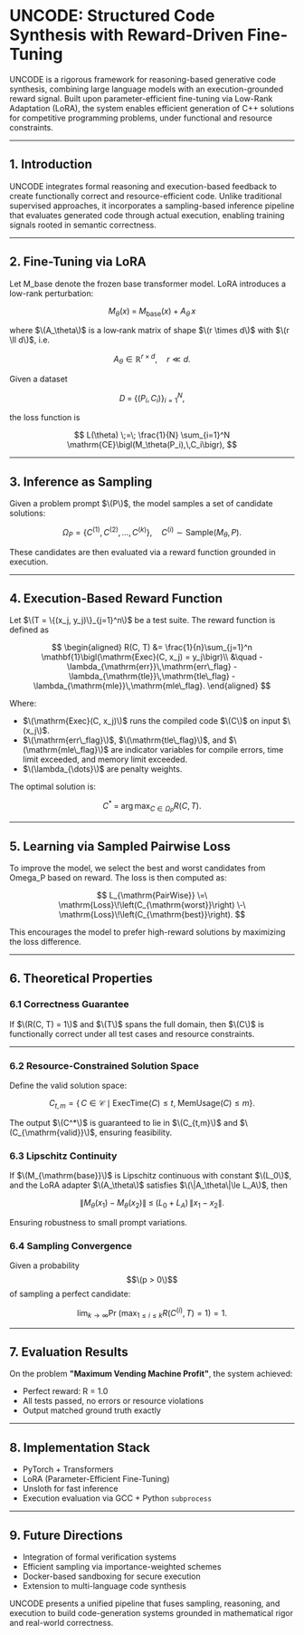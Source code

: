 # UNCODE: Structured Code Synthesis with Reward-Driven Fine-Tuning

UNCODE is a rigorous framework for reasoning-based generative code synthesis, combining large language models with an execution-grounded reward signal. Built upon parameter-efficient fine-tuning via Low-Rank Adaptation (LoRA), the system enables efficient generation of C++ solutions for competitive programming problems, under functional and resource constraints.

---

## 1. Introduction

UNCODE integrates formal reasoning and execution-based feedback to create functionally correct and resource-efficient code. Unlike traditional supervised approaches, it incorporates a sampling-based inference pipeline that evaluates generated code through actual execution, enabling training signals rooted in semantic correctness.

---

## 2. Fine-Tuning via LoRA

Let M_base denote the frozen base transformer model. LoRA introduces a low-rank perturbation:

$$
M_\theta(x) \;=\; M_{\mathrm{base}}(x) \;+\; A_\theta\,x
$$

where $\(A_\theta\)$ is a low‑rank matrix of shape $\(r \times d\)$ with $\(r \ll d\)$, i.e.

$$
A_\theta \in \mathbb{R}^{r \times d}, \quad r \ll d.
$$

Given a dataset 

$$
D \;=\; \{(P_i, C_i)\}_{i=1}^N,
$$

the loss function is

$$
L(\theta) \;=\; \frac{1}{N} \sum_{i=1}^N \mathrm{CE}\bigl(M_\theta(P_i),\,C_i\bigr),
$$

---

## 3. Inference as Sampling

Given a problem prompt $\(P\)$, the model samples a set of candidate solutions:

$$
\Omega_P = \{C^{(1)}, C^{(2)}, \dots, C^{(k)}\}, \quad
C^{(i)} \sim \mathrm{Sample}(M_\theta, P).
$$

These candidates are then evaluated via a reward function grounded in execution.


---

## 4. Execution-Based Reward Function

Let $\(T = \{(x_j, y_j)\}_{j=1}^n\)$ be a test suite. The reward function is defined as

$$
\begin{aligned}
R(C, T) &= \frac{1}{n}\sum_{j=1}^n \mathbf{1}\bigl(\mathrm{Exec}(C, x_j) = y_j\bigr)\\
        &\quad - \lambda_{\mathrm{err}}\,\mathrm{err\_flag}
          - \lambda_{\mathrm{tle}}\,\mathrm{tle\_flag}
          - \lambda_{\mathrm{mle}}\,\mathrm{mle\_flag}.
\end{aligned}
$$


Where:
- $\(\mathrm{Exec}(C, x_j)\)$ runs the compiled code $\(C\)$ on input $\(x_j\)$.
- $\(\mathrm{err\_flag}\)$, $\(\mathrm{tle\_flag}\)$, and $\(\mathrm{mle\_flag}\)$ are indicator variables for compile errors, time limit exceeded, and memory limit exceeded.
- $\(\lambda_{\dots}\)$ are penalty weights.

The optimal solution is:

$$
C^* \;=\; \arg\max_{C \in \Omega_P} R(C, T).
$$

---

## 5. Learning via Sampled Pairwise Loss

To improve the model, we select the best and worst candidates from Omega_P based on reward. The loss is then computed as:

$$
L_{\mathrm{PairWise}}
\=\
\mathrm{Loss}\!\left(C_{\mathrm{worst}}\right)
\-\
\mathrm{Loss}\!\left(C_{\mathrm{best}}\right).
$$

This encourages the model to prefer high-reward solutions by maximizing the loss difference.

---

## 6. Theoretical Properties

### 6.1 Correctness Guarantee

If $\(R(C, T) = 1\)$ and $\(T\)$ spans the full domain, then $\(C\)$ is functionally correct under all test cases and resource constraints.

---

### 6.2 Resource-Constrained Solution Space

Define the valid solution space:

$$
C_{t,m} = \{\,C \in \mathcal{C} \mid \mathrm{ExecTime}(C)\le t,\;\mathrm{MemUsage}(C)\le m\}.
$$


The output $\(C^*\)$ is guaranteed to lie in $\(C_{t,m}\)$ and $\(C_{\mathrm{valid}}\)$, ensuring feasibility.

### 6.3 Lipschitz Continuity

If $\(M_{\mathrm{base}}\)$ is Lipschitz continuous with constant $\(L_0\)$, and the LoRA adapter $\(A_\theta\)$ satisfies $\(\|A_\theta\|\le L_A\)$, then

$$
\|M_\theta(x_1) - M_\theta(x_2)\|
\;\le\;
\bigl(L_0 + L_A\bigr)\,\|x_1 - x_2\|.
$$

Ensuring robustness to small prompt variations.

### 6.4 Sampling Convergence

Given a probability $$\(p > 0\)$$ of sampling a perfect candidate:


$$
\lim_{k \to \infty}
\Pr\!\left(\max_{1 \le i \le k} R\bigl(C^{(i)}, T\bigr) = 1\right)
= 1.
$$

---

## 7. Evaluation Results

On the problem **"Maximum Vending Machine Profit"**, the system achieved:
- Perfect reward: R = 1.0
- All tests passed, no errors or resource violations
- Output matched ground truth exactly

---

## 8. Implementation Stack

- PyTorch + Transformers
- LoRA (Parameter-Efficient Fine-Tuning)
- Unsloth for fast inference
- Execution evaluation via GCC + Python `subprocess`

---

## 9. Future Directions

- Integration of formal verification systems
- Efficient sampling via importance-weighted schemes
- Docker-based sandboxing for secure execution
- Extension to multi-language code synthesis

UNCODE presents a unified pipeline that fuses sampling, reasoning, and execution to build code-generation systems grounded in mathematical rigor and real-world correctness.
